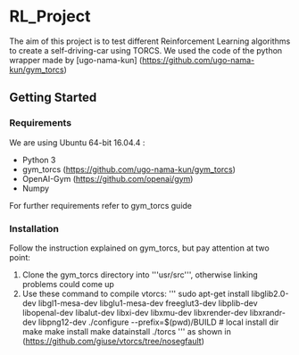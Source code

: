 # RL_Project
The aim of this project is to test different Reinforcement Learning algorithms to create a self-driving-car using TORCS. We used the code of the python wrapper made by [ugo-nama-kun] (https://github.com/ugo-nama-kun/gym_torcs)

## Getting Started
### Requirements
We are using Ubuntu 64-bit 16.04.4 :
- Python 3
- gym_torcs (https://github.com/ugo-nama-kun/gym_torcs)
- OpenAI-Gym (https://github.com/openai/gym)
- Numpy

For further requirements refer to gym_torcs guide

### Installation
Follow the instruction explained on gym_torcs, but pay attention at two point:
1. Clone the gym_torcs directory into '''usr/src''', otherwise linking problems could come up
2. Use these command to compile vtorcs: ''' sudo apt-get install libglib2.0-dev  libgl1-mesa-dev libglu1-mesa-dev  freeglut3-dev  libplib-dev  libopenal-dev libalut-dev libxi-dev libxmu-dev libxrender-dev  libxrandr-dev libpng12-dev 
./configure --prefix=$(pwd)/BUILD  # local install dir
make
make install
make datainstall
./torcs '''
as shown in (https://github.com/giuse/vtorcs/tree/nosegfault)
